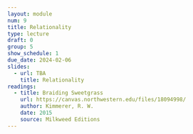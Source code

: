 ```yaml
---
layout: module
num: 9
title: Relationality
type: lecture
draft: 0
group: 5
show_schedule: 1
due_date: 2024-02-06
slides:
  - url: TBA
    title: Relationality
readings:
  - title: Braiding Sweetgrass
    url: https://canvas.northwestern.edu/files/18094998/
    author: Kimmerer, R. W.
    date: 2015
    source: Milkweed Editions
---
```

